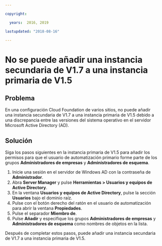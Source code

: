 ```yaml
---

copyright:

  years:  2016, 2019

lastupdated: "2018-08-16"

---
```


# No se puede añadir una instancia secundaria de V1.7 a una instancia primaria de V1.5

## Problema
En una configuración Cloud Foundation de varios sitios, no puede añadir una instancia secundaria de V1.7 a una instancia primaria de V1.5 debido a una discrepancia entre las versiones del sistema operativo en el servidor Microsoft Active Directory (AD).

## Solución
Siga los pasos siguientes en la instancia primaria de V1.5 para añadir los permisos para que el usuario de automatización primario forme parte de los grupos **Administradores de empresas** y **Administradores de esquema**.

1. Inicie una sesión en el servidor de Windows AD con la contraseña de **Administrador**.
2. Abra **Server Manager** y pulse **Herramientas > Usuarios y equipos de Active Directory**.
4. En la ventana **Usuarios y equipos de Active Directory**, pulse la sección **Usuarios** bajo el dominio raíz.
5. Pulse con el botón derecho del ratón en el usuario de automatización para abrir la ventana **Propiedades**.
6. Pulse el separador **Miembro de**.
7. Pulse **Añadir** y especifique los grupos **Administradores de empresas** y **Administradores de esquema** como nombres de objetos en la lista.  

Después de completar estos pasos, puede añadir una instancia secundaria de V1.7 a una instancia primaria de V1.5.
